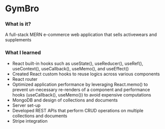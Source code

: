 <h1>GymBro</h1>

<h3>What is it?</h3>
<p>A full-stack MERN e-commerce web application that sells activewears and supplements</p>

<h3>What I learned</h3>
<ul>
        <li>React built-in hooks such as useState(), useReducer(), useRef(), useContext(), useCallback(), useMemo(), and useEffect()</li>
        <li>Created React custom hooks to reuse logics across various components</li>
        <li>React router</li>
        <li>Optimized application performance by leveraging React.memo() to prevent un-necessary re-renders of a component and performance hooks (useCallback(), useMemo()) to avoid expensive computations</li>
        <li>MongoDB and design of collections and documents</li>
        <li>Server set-up</li>
        <li>Developed REST APIs that perform CRUD operations on multiple collections and documents</li>
        <li>Stripe integration</li>
</ul>
